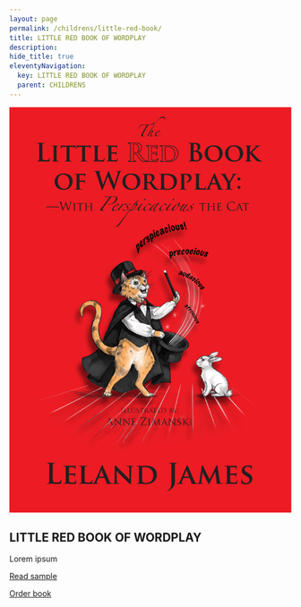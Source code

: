 ```yaml
---
layout: page
permalink: /childrens/little-red-book/
title: LITTLE RED BOOK OF WORDPLAY
description: 
hide_title: true
eleventyNavigation:
  key: LITTLE RED BOOK OF WORDPLAY
  parent: CHILDRENS
---
```


<div class="container">
  <div class="image-container">
    <img src="/assets/img/little-red-book.jpg" alt="Book Cover">
  </div>
  <div class="text-container">
    <h2>LITTLE RED BOOK OF WORDPLAY</h2>
    <p>Lorem ipsum</p>
    <p><a href="#" id="toggle-sample">Read sample</a></p>
    <p><a href="https://littleredtree.com/a-little-red-book-of-wordplay-with-perspicacious-the-cat/">Order book</a></p>
  </div>
</div>

<div class="centered-content" id="sample-content" style="display: none;">
<p>Wordplay is not like building with blocks,</p>
<p>more like hopscotch, or the tying of knots;</p>
<p>Or filling your pockets with exquisite rocks;</p>
<p>Or guessing how many a beetle has spots….</p>
<p><img src="/assets/img/little-red-book-illus.jpg" alt="Little Red Book Illustration" /></p>
</div>

<script>
  document.addEventListener('DOMContentLoaded', function() {
    const toggleLink = document.getElementById("toggle-sample");
    const prologueContent = document.getElementById("sample-content");

    toggleLink.addEventListener("click", function(event) {
      event.preventDefault(); // Prevent default link behavior
      if (prologueContent.style.display === "none") {
        prologueContent.style.display = "block"; // Show content
        toggleLink.textContent = "Hide sample"; // Change link text
      } else {
        prologueContent.style.display = "none"; // Hide content
        toggleLink.textContent = "Read sample"; // Change link text back
      }
    });
  });
</script>

